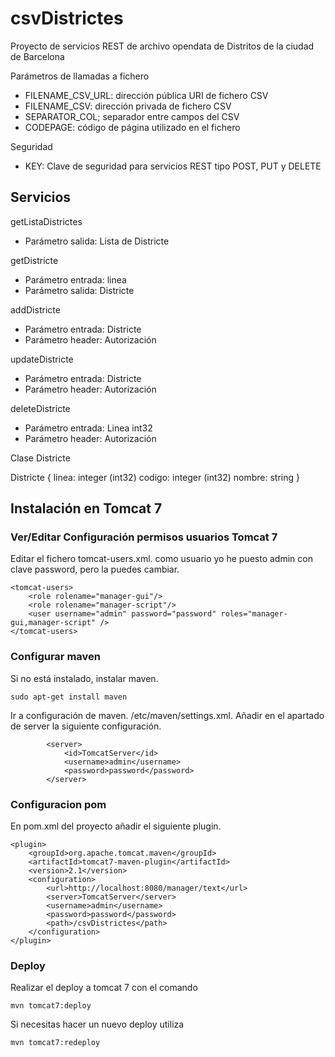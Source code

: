 csvDistrictes
===========

Proyecto de servicios REST de archivo opendata de Distritos de la ciudad de Barcelona

Parámetros de llamadas a fichero

* FILENAME_CSV_URL: dirección pública URI de fichero CSV
* FILENAME_CSV: dirección privada de fichero CSV
* SEPARATOR_COL; separador entre campos del CSV
* CODEPAGE: código de página utilizado en el fichero

Seguridad

* KEY: Clave de seguridad para servicios REST tipo POST, PUT y DELETE

Servicios 
---------


getListaDistrictes
* Parámetro salida: Lista de Districte

getDistricte
* Parámetro entrada: linea   
* Parámetro salida: Districte

addDistricte
* Parámetro entrada: Districte
* Parámetro header: Autorización

updateDistricte
* Parámetro entrada: Districte
* Parámetro header: Autorización

deleteDistricte
* Parámetro entrada: Linea int32 
* Parámetro header: Autorización

Clase Districte

Districte
 {
linea:	integer (int32)
codigo: integer (int32)
nombre: string
}

Instalación en Tomcat 7
-----------------------

### Ver/Editar Configuración permisos usuarios Tomcat 7

Editar el fichero tomcat-users.xml. como usuario yo he puesto admin con clave password, pero la puedes cambiar.
```
<tomcat-users>
    <role rolename="manager-gui"/>
    <role rolename="manager-script"/>
    <user username="admin" password="password" roles="manager-gui,manager-script" />
</tomcat-users>
```

### Configurar maven 

Si no está instalado, instalar maven.

```
sudo apt-get install maven
```

Ir a configuración de maven. /etc/maven/settings.xml. Añadir en el apartado de server la siguiente configuración.

```
		<server>
			<id>TomcatServer</id>
			<username>admin</username>
			<password>password</password>
		</server>
```

### Configuracion pom

En pom.xml del proyecto añadir el siguiente plugin.

```
<plugin>
    <groupId>org.apache.tomcat.maven</groupId>
    <artifactId>tomcat7-maven-plugin</artifactId>
    <version>2.1</version>
    <configuration>
        <url>http://localhost:8080/manager/text</url>
        <server>TomcatServer</server>
        <username>admin</username>
        <password>password</password>
        <path>/csvDistrictes</path>
    </configuration>
</plugin> 
```

### Deploy 

Realizar el deploy a tomcat 7 con el comando 
```
mvn tomcat7:deploy
```
Si necesitas hacer un nuevo deploy utiliza
```
mvn tomcat7:redeploy
```
